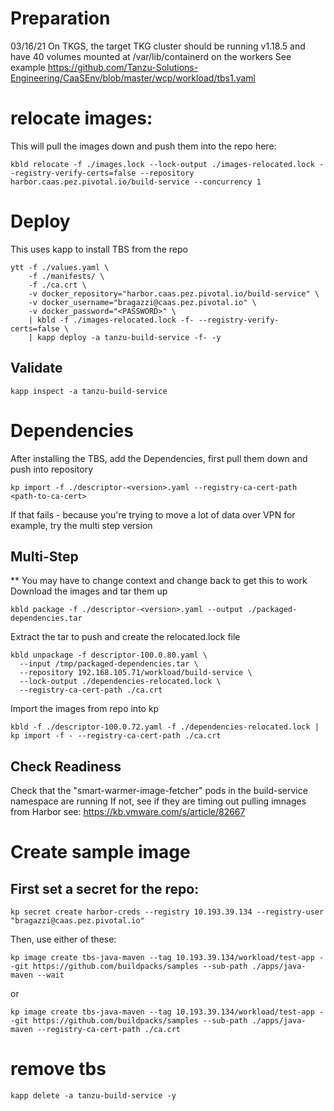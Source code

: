 # Preparation
  03/16/21
  On TKGS, the target TKG cluster should be running v1.18.5 and have 40 volumes mounted at /var/lib/containerd on the workers
  See example https://github.com/Tanzu-Solutions-Engineering/CaaSEnv/blob/master/wcp/workload/tbs1.yaml



# relocate images:
This will pull the images down and push them into the repo here:
```
kbld relocate -f ./images.lock --lock-output ./images-relocated.lock --registry-verify-certs=false --repository harbor.caas.pez.pivotal.io/build-service --concurrency 1
```

# Deploy
This uses kapp to install TBS from the repo
```
ytt -f ./values.yaml \
    -f ./manifests/ \
    -f ./ca.crt \
    -v docker_repository="harbor.caas.pez.pivotal.io/build-service" \
    -v docker_username="bragazzi@caas.pez.pivotal.io" \
    -v docker_password="<PASSWORD>" \
    | kbld -f ./images-relocated.lock -f- --registry-verify-certs=false \
    | kapp deploy -a tanzu-build-service -f- -y
```

## Validate
```
kapp inspect -a tanzu-build-service
```

# Dependencies
After installing the TBS, add the Dependencies, first pull them down and push into repository
```
kp import -f ./descriptor-<version>.yaml --registry-ca-cert-path <path-to-ca-cert>
```
If that fails - because you're trying to move a lot of data over VPN for example, try the multi step version

## Multi-Step
  ** You may have to change context and change back to get this to work
  Download the images and tar them up
  ```
  kbld package -f ./descriptor-<version>.yaml --output ./packaged-dependencies.tar
  ```
  Extract the tar to push and create the relocated.lock file
  ```
  kbld unpackage -f descriptor-100.0.80.yaml \
    --input /tmp/packaged-dependencies.tar \
    --repository 192.168.105.71/workload/build-service \
    --lock-output ./dependencies-relocated.lock \
    --registry-ca-cert-path ./ca.crt
  ```

  Import the images from repo into kp
  ```
  kbld -f ./descriptor-100.0.72.yaml -f ./dependencies-relocated.lock | kp import -f - --registry-ca-cert-path ./ca.crt
  ```

## Check Readiness
Check that the "smart-warmer-image-fetcher" pods in the build-service namespace are running
If not, see if they are timing out pulling imnages from Harbor
see: https://kb.vmware.com/s/article/82667


# Create sample image
## First set a secret for the repo:
```
kp secret create harbor-creds --registry 10.193.39.134 --registry-user "bragazzi@caas.pez.pivotal.io"
```
Then, use  either of these:
```
kp image create tbs-java-maven --tag 10.193.39.134/workload/test-app --git https://github.com/buildpacks/samples --sub-path ./apps/java-maven --wait
```
or
```
kp image create tbs-java-maven --tag 10.193.39.134/workload/test-app --git https://github.com/buildpacks/samples --sub-path ./apps/java-maven --registry-ca-cert-path ./ca.crt
```
# remove tbs
```
kapp delete -a tanzu-build-service -y
```
